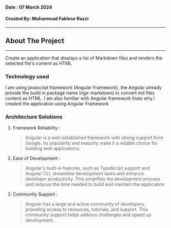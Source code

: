 #### Date      : 07 March 2024
#### Created By: Muhammad Fakhrur Razzi
___
## About The Project
___
Create an application that displays a list of Markdown files and renders the selected file's content as HTML

### Technology used

I am using javascript framework (Angular Framework), the Angular already provide the build in package name (ngx-markdown) to convert md files content as HTML. I am also familiar with Angular framework
thats why i created the application using Angular Framework

### Architecture Solutions
1. Framework Reliability :
    >  Angular is a well-established framework with strong support from Google. Its  popularity and maturity make it a reliable choice for building web applications.

2. Ease of Development : 
    > Angular's built-in features, such as TypeScript support and Angular CLI, streamline development tasks and enhance developer productivity. This simplifies the development process and reduces the time needed to build and maintain the application

3. Community Support : 
    > Angular has a large and active community of developers, providing access to resources, tutorials, and support. This community support helps address challenges and speed up development.
